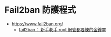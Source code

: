 # Fail2ban 防護程式

* https://www.fail2ban.org/
    * [fail2ban： 新手老手 root 網管都要練的金鐘罩](https://newtoypia.blogspot.com/2016/04/fail2ban.html)
